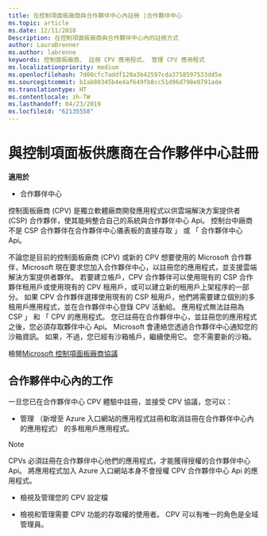 ```yaml
---
title: 在控制項面板廠商與合作夥伴中心內註冊 |合作夥伴中心
ms.topic: article
ms.date: 12/11/2018
Description: 在控制項面板廠商與合作夥伴中心內的註冊方式
author: LauraBrenner
ms.author: labrenne
keywords: 控制面板廠商、 註冊 CPV 應用程式、 管理 CPV 應用程式
ms.localizationpriority: medium
ms.openlocfilehash: 7d00cfc7addf120a3b42597cda3758597533dd5e
ms.sourcegitcommit: b1ab80345b4e4af649fb8cc51d96d798e0791ade
ms.translationtype: HT
ms.contentlocale: zh-TW
ms.lasthandoff: 04/23/2019
ms.locfileid: "62135558"
---
```

# <a name="enroll-in-partner-center-as-a-control-panel-vendor"></a>與控制項面板供應商在合作夥伴中心註冊

**適用於**

- 合作夥伴中心

控制面板廠商 (CPV) 是獨立軟體廠商開發應用程式以供雲端解決方案提供者 (CSP) 合作夥伴，使其能夠整合自己的系統與合作夥伴中心 Api。 控制台中廠商不是 CSP 合作夥伴在合作夥伴中心儀表板的直接存取 」 或 「 合作夥伴中心 Api。

不論您是目前的控制面板廠商 (CPV) 或新的 CPV 想要使用的 Microsoft 合作夥伴，Microsoft 現在要求您加入合作夥伴中心，以註冊您的應用程式，並支援雲端解決方案提供者夥伴。 若要建立帳戶，CPV 合作夥伴可以使用現有的 CSP 合作夥伴租用戶或使用現有的 CPV 租用戶，或可以建立新的租用戶上架程序的一部分。 如果 CPV 合作夥伴選擇使用現有的 CSP 租用戶，他們將需要建立個別的多租用戶應用程式，並在合作夥伴中心登錄 CPV 活動給。 應用程式無法註冊為 CSP 」 和 「 CPV 的應用程式。 您已註冊在合作夥伴中心，並註冊您的應用程式之後，您必須存取夥伴中心 Api。  Microsoft 會連絡您透過合作夥伴中心通知您的沙箱資訊。 如果，不過，您已經有沙箱帳戶，繼續使用它。 您不需要新的沙箱。   

檢閱[Microsoft 控制項面板廠商協議](https://go.microsoft.com/fwlink/?linkid=2055198)


## <a name="working-in-partner-center"></a>合作夥伴中心內的工作
一旦您已在合作夥伴中心 CPV 體驗中註冊，並接受 CPV 協議，您可以：

- 管理 （新增至 Azure 入口網站的應用程式註冊和取消註冊在合作夥伴中心內的應用程式） 的多租用戶應用程式。

>[!Note] 
>CPVs 必須註冊在合作夥伴中心他們的應用程式，才能獲得授權的合作夥伴中心 Api。 將應用程式加入 Azure 入口網站本身不會授權 CPV 合作夥伴中心 Api 的應用程式。 

- 檢視及管理您的 CPV 設定檔 

- 檢視和管理需要 CPV 功能的存取權的使用者。 CPV 可以有唯一的角色是全域管理員。


